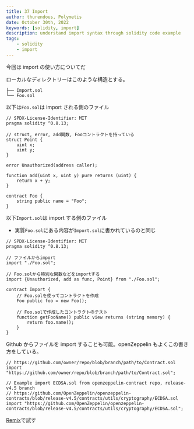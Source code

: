 ```yaml
---
title: 37 Import
author: thurendous, Polymetis
date: October 30th, 2022
keywords: [solidity, import]
description: understand import syntax through solidity code example
tags:
    - solidity
    - import
---
```


今回は import の使い方についてだ

ローカルなディレクトリーはこのような構造とする。

```
├── Import.sol
└── Foo.sol
```

以下は`Foo.sol`は import される側のファイル

```sol
// SPDX-License-Identifier: MIT
pragma solidity ^0.8.13;

// struct, error, add関数, Fooコントラクトを持っている
struct Point {
    uint x;
    uint y;
}

error Unauthorized(address caller);

function add(uint x, uint y) pure returns (uint) {
    return x + y;
}

contract Foo {
    string public name = "Foo";
}

```

以下`Import.sol`は import する側のファイル

-   実質`Foo.sol`にある内容が`Import.sol`に書かれているのと同じ

```sol
// SPDX-License-Identifier: MIT
pragma solidity ^0.8.13;

// ファイルからimport
import "./Foo.sol";

// Foo.solから特別な関数などをimportする
import {Unauthorized, add as func, Point} from "./Foo.sol";

contract Import {
    // Foo.solを使ってコントラクトを作成
    Foo public foo = new Foo();

    // Foo.solで作成したコントラクトのテスト
    function getFooName() public view returns (string memory) {
        return foo.name();
    }
}

```

Github からファイルを import することも可能。openZeppelin もよくこの書き方をしている。

```sol
// https://github.com/owner/repo/blob/branch/path/to/Contract.sol
import "https://github.com/owner/repo/blob/branch/path/to/Contract.sol";

// Example import ECDSA.sol from openzeppelin-contract repo, release-v4.5 branch
// https://github.com/OpenZeppelin/openzeppelin-contracts/blob/release-v4.5/contracts/utils/cryptography/ECDSA.sol
import "https://github.com/OpenZeppelin/openzeppelin-contracts/blob/release-v4.5/contracts/utils/cryptography/ECDSA.sol";

```

[Remix](https://remix.ethereum.org/)で試す
